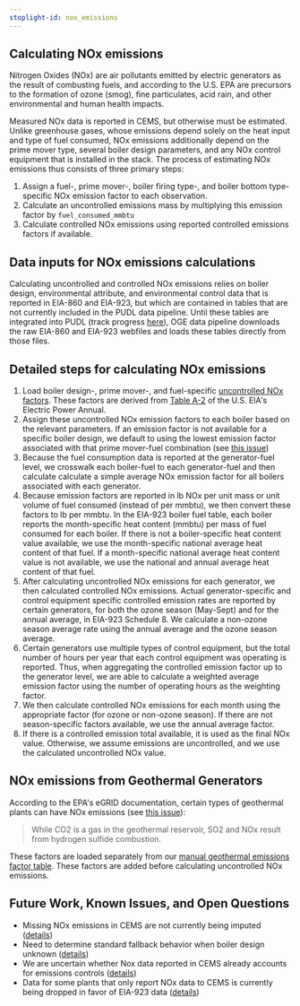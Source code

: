 ```yaml
---
stoplight-id: nox_emissions
---
```


## Calculating NOx emissions
Nitrogen Oxides (NOx) are air pollutants emitted by electric generators as the result of combusting fuels, and according to the U.S. EPA are precursors to the formation of ozone (smog), fine particulates, acid rain, and other environmental and human health impacts. 

Measured NOx data is reported in CEMS, but otherwise must be estimated. Unlike greenhouse gases, whose emissions depend solely on the heat input and type of fuel consumed, NOx emissions additionally depend on the prime mover type, several boiler design parameters, and any NOx control equipment that is installed in the stack. The process of estimating NOx emissions thus consists of three primary steps:
1. Assign a fuel-, prime mover-, boiler firing type-, and boiler bottom type-specific NOx emission factor to each observation.
2. Calculate an uncontrolled emissions mass by multiplying this emission factor by `fuel_consumed_mmbtu`
3. Calculate controlled NOx emissions using reported controlled emissions factors if available. 

## Data inputs for NOx emissions calculations
Calculating uncontrolled and controlled NOx emissions relies on boiler design, environmental attribute, and environmental control data that is reported in EIA-860 and EIA-923, but which are contained in tables that are not currently included in the PUDL data pipeline. Until these tables are integrated into PUDL (track progress [here](https://github.com/singularity-energy/open-grid-emissions/issues/154)), OGE data pipeline downloads the raw EIA-860 and EIA-923 webfiles and loads these tables directly from those files.

## Detailed steps for calculating NOx emissions

1.  Load boiler design-, prime mover-, and fuel-specific [uncontrolled NOx factors](https://github.com/singularity-energy/open-grid-emissions/blob/main/data/manual/emission_factors_for_nox.csv). These factors are derived from [Table A-2](https://www.eia.gov/electricity/annual/html/epa_a_02.html) of the U.S. EIA's Electric Power Annual. 
2. Assign these uncontrolled NOx emission factors to each boiler based on the relevant parameters. If an emission factor is not available for a specific boiler design, we default to using the lowest emission factor associated with that prime mover-fuel combination (see [this issue](https://github.com/singularity-energy/open-grid-emissions/issues/150))
3. Because the fuel consumption data is reported at the generator-fuel level, we crosswalk each boiler-fuel to each generator-fuel and then calculate calculate a simple average NOx emission factor for all boilers associated with each generator. 
4. Because emission factors are reported in lb NOx per unit mass or unit volume of fuel consumed (instead of per mmbtu), we then convert these factors to lb per mmbtu. In the EIA-923 boiler fuel table, each boiler reports the month-specific heat content (mmbtu) per mass of fuel consumed for each boiler. If there is not a boiler-specific heat content value available, we use the month-specific national average heat content of that fuel. If a month-specific national average heat content value is not available, we use the national and annual average heat content of that fuel.
5.  After calculating uncontrolled NOx emissions for each generator, we then calculated controlled NOx emissions. Actual generator-specific and control equipment specific controlled emission rates are reported by certain generators, for both the ozone season (May-Sept) and for the annual average, in EIA-923 Schedule 8. We calculate a non-ozone season average rate using the annual average and the ozone season average.
6.  Certain generators use multiple types of control equipment, but the total number of hours per year that each control equipment was operating is reported. Thus, when aggregating the controlled emission factor up to the generator level, we are able to calculate a weighted average emission factor using the number of operating hours as the weighting factor. 
7. We then calculate controlled NOx emissions for each month using the appropriate factor (for ozone or non-ozone season). If there are not season-specific factors available, we use the annual average factor.
8. If there is a controlled emission total available, it is used as the final NOx value. Otherwise, we assume emissions are uncontrolled, and we use the calculated uncontrolled NOx value.


## NOx emissions from Geothermal Generators
According to the EPA's eGRID documentation, certain types of geothermal plants can have NOx emissions (see [this issue](https://github.com/singularity-energy/open-grid-emissions/issues/69)):
> While CO2 is a gas in the geothermal reservoir, SO2 and NOx result from hydrogen sulfide combustion. 

These factors are loaded separately from our [manual geothermal emissions factor table](https://github.com/singularity-energy/open-grid-emissions/blob/main/data/manual/geothermal_emission_factors.csv). These factors are added before calculating uncontrolled NOx emissions.

## Future Work, Known Issues, and Open Questions
- Missing NOx emissions in CEMS are not currently being imputed ([details](https://github.com/singularity-energy/open-grid-emissions/issues/153))
- Need to determine standard fallback behavior when boiler design unknown ([details](https://github.com/singularity-energy/open-grid-emissions/issues/150))
- We are uncertain whether Nox data reported in CEMS already accounts for emissions controls ([details](https://github.com/singularity-energy/open-grid-emissions/issues/151))
- Data for some plants that only report NOx data to CEMS is currently being dropped in favor of EIA-923 data ([details](https://github.com/singularity-energy/open-grid-emissions/issues/134))
